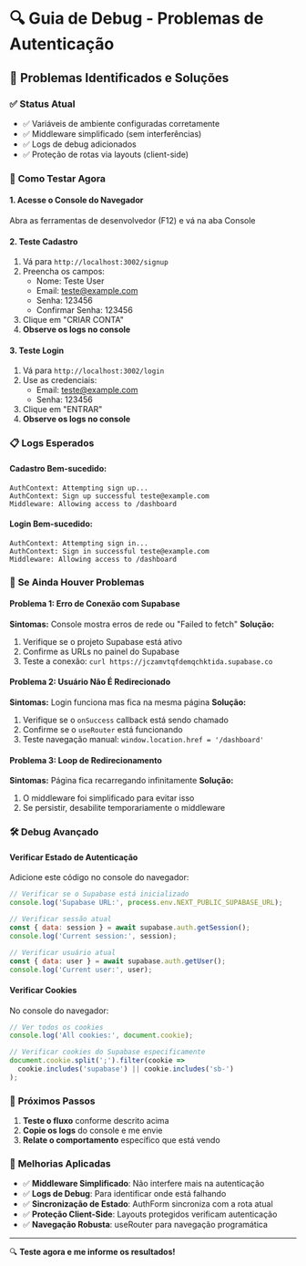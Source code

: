 # 🔍 Guia de Debug - Problemas de Autenticação

## 🚨 Problemas Identificados e Soluções

### ✅ **Status Atual**
- ✅ Variáveis de ambiente configuradas corretamente
- ✅ Middleware simplificado (sem interferências)  
- ✅ Logs de debug adicionados
- ✅ Proteção de rotas via layouts (client-side)

### 🧪 **Como Testar Agora**

#### 1. **Acesse o Console do Navegador**
Abra as ferramentas de desenvolvedor (F12) e vá na aba Console

#### 2. **Teste Cadastro**
1. Vá para `http://localhost:3002/signup`
2. Preencha os campos:
   - Nome: Teste User
   - Email: teste@example.com
   - Senha: 123456
   - Confirmar Senha: 123456
3. Clique em "CRIAR CONTA"
4. **Observe os logs no console**

#### 3. **Teste Login**
1. Vá para `http://localhost:3002/login`
2. Use as credenciais:
   - Email: teste@example.com
   - Senha: 123456
3. Clique em "ENTRAR"
4. **Observe os logs no console**

### 📋 **Logs Esperados**

#### **Cadastro Bem-sucedido:**
```
AuthContext: Attempting sign up...
AuthContext: Sign up successful teste@example.com
Middleware: Allowing access to /dashboard
```

#### **Login Bem-sucedido:**
```
AuthContext: Attempting sign in...
AuthContext: Sign in successful teste@example.com
Middleware: Allowing access to /dashboard
```

### 🔧 **Se Ainda Houver Problemas**

#### **Problema 1: Erro de Conexão com Supabase**
**Sintomas:** Console mostra erros de rede ou "Failed to fetch"
**Solução:**
1. Verifique se o projeto Supabase está ativo
2. Confirme as URLs no painel do Supabase
3. Teste a conexão: `curl https://jczamvtqfdemqchktida.supabase.co`

#### **Problema 2: Usuário Não É Redirecionado**
**Sintomas:** Login funciona mas fica na mesma página
**Solução:**
1. Verifique se o `onSuccess` callback está sendo chamado
2. Confirme se o `useRouter` está funcionando
3. Teste navegação manual: `window.location.href = '/dashboard'`

#### **Problema 3: Loop de Redirecionamento**
**Sintomas:** Página fica recarregando infinitamente
**Solução:**
1. O middleware foi simplificado para evitar isso
2. Se persistir, desabilite temporariamente o middleware

### 🛠️ **Debug Avançado**

#### **Verificar Estado de Autenticação**
Adicione este código no console do navegador:
```javascript
// Verificar se o Supabase está inicializado
console.log('Supabase URL:', process.env.NEXT_PUBLIC_SUPABASE_URL);

// Verificar sessão atual
const { data: session } = await supabase.auth.getSession();
console.log('Current session:', session);

// Verificar usuário atual
const { data: user } = await supabase.auth.getUser();
console.log('Current user:', user);
```

#### **Verificar Cookies**
No console do navegador:
```javascript
// Ver todos os cookies
console.log('All cookies:', document.cookie);

// Verificar cookies do Supabase especificamente
document.cookie.split(';').filter(cookie => 
  cookie.includes('supabase') || cookie.includes('sb-')
);
```

### 📝 **Próximos Passos**

1. **Teste o fluxo** conforme descrito acima
2. **Copie os logs** do console e me envie
3. **Relate o comportamento** específico que está vendo

### 🚀 **Melhorias Aplicadas**

- ✅ **Middleware Simplificado**: Não interfere mais na autenticação
- ✅ **Logs de Debug**: Para identificar onde está falhando
- ✅ **Sincronização de Estado**: AuthForm sincroniza com a rota atual
- ✅ **Proteção Client-Side**: Layouts protegidos verificam autenticação
- ✅ **Navegação Robusta**: useRouter para navegação programática

---

🔍 **Teste agora e me informe os resultados!**
